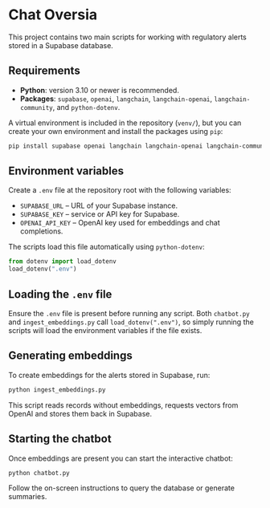 # Chat Oversia

This project contains two main scripts for working with regulatory alerts stored in a Supabase database.

## Requirements
- **Python**: version 3.10 or newer is recommended.
- **Packages**: `supabase`, `openai`, `langchain`, `langchain-openai`, `langchain-community`, and `python-dotenv`.

A virtual environment is included in the repository (`venv/`), but you can create your own environment and install the packages using `pip`:

```bash
pip install supabase openai langchain langchain-openai langchain-community python-dotenv
```

## Environment variables
Create a `.env` file at the repository root with the following variables:

- `SUPABASE_URL` – URL of your Supabase instance.
- `SUPABASE_KEY` – service or API key for Supabase.
- `OPENAI_API_KEY` – OpenAI key used for embeddings and chat completions.

The scripts load this file automatically using `python-dotenv`:

```python
from dotenv import load_dotenv
load_dotenv(".env")
```

## Loading the `.env` file
Ensure the `.env` file is present before running any script. Both `chatbot.py` and `ingest_embeddings.py` call `load_dotenv(".env")`, so simply running the scripts will load the environment variables if the file exists.

## Generating embeddings
To create embeddings for the alerts stored in Supabase, run:

```bash
python ingest_embeddings.py
```

This script reads records without embeddings, requests vectors from OpenAI and stores them back in Supabase.

## Starting the chatbot
Once embeddings are present you can start the interactive chatbot:

```bash
python chatbot.py
```

Follow the on-screen instructions to query the database or generate summaries.

